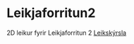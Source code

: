 # Leikjaforritun2
2D leikur fyrir Leikjaforritun 2
[Leikskýrsla](https://github.com/Bjarkikop/Leikjaforritun2/blob/master/LeikSk%C3%BDrsla.pdf")
